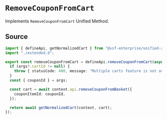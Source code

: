 # `RemoveCouponFromCart`
Implements `RemoveCouponFromCart` Unified Method.
        
## Source

```ts
import { defineApi, getNormalizedCart } from "@vsf-enterprise/unified-api-sfcc";
import "./extended.d";

export const removeCouponFromCart = defineApi.removeCouponFromCart(async (context, args) => {
  if (args?.cartId != null) {
    throw { statusCode: 400, message: "Multiple carts feature is not available." };
  }
  const { couponId } = args;

  const cart = await context.api.removeCouponFromBasket({
    couponItemId: couponId,
  });

  return await getNormalizedCart(context, cart);
});

```

